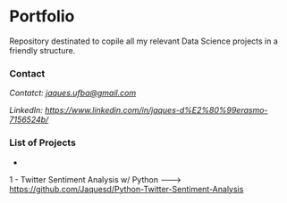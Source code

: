# Portfolio

Repository destinated to copile all my relevant Data Science projects in a friendly structure.


### Contact

*Contatct: jaques.ufba@gmail.com*

*LinkedIn: https://www.linkedin.com/in/jaques-d%E2%80%99erasmo-7156524b/*


### List of Projects
-

1 - Twitter Sentiment Analysis w/ Python ---> https://github.com/Jaquesd/Python-Twitter-Sentiment-Analysis